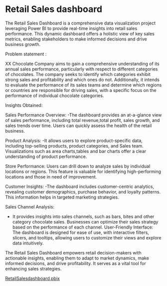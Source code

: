 # Retail Sales dashboard
 The Retail Sales Dashboard is a comprehensive data visualization project leveraging Power BI to provide real-time insights into retail sales performance. This dynamic dashboard offers a holistic view of key sales metrics, enabling stakeholders to make informed decisions and drive business growth.  

 Problem statement :
 

XX Chocolate Company aims to gain a comprehensive understanding of its annual sales performance, particularly with respect to different categories of chocolates. The company seeks to identify which categories exhibit strong sales and profitability and which ones do not. Additionally, it intends to evaluate the performance of its sales teams and determine which regions or countries are responsible for driving sales, with a specific focus on the performance of individual chocolate categories.

Insights Obtained:


 Sales Performance Overview:
 -The dashboard provides an at-a-glance view of sales performance, including total revenue,total profit, sales growth, and sales trends over time. Users can quickly assess the health of the retail business.
   
Product Analysis:
-It allows users to explore product-specific data, including top-selling products, product categories, and Sales team. Visualizations such as area charts,tables  and bar charts offer a clear understanding of product performance.

Store Performance: 
Users can drill down to analyze sales by individual  locations or regions. This feature is valuable for identifying high-performing locations and those in need of improvement. 

Customer Insights: 
-The dashboard includes customer-centric analytics, revealing customer demographics, purchase behavior, and loyalty patterns. This information helps in targeted marketing strategies. 

Sales Channel Analysis:
- It provides insights into sales channels, such as bars, bites and other category chocolate sales. Businesses can optimize their sales strategy based on the performance of each channel. 
User-Friendly Interface: 
The dashboard is designed for ease of use, with interactive filters, slicers, and tooltips, allowing users to customize their views and explore data intuitively. 

The Retail Sales Dashboard empowers retail decision-makers with actionable insights, enabling them to adapt to market dynamics, make informed  decisions, and drive profitability. It serves as a vital tool for enhancing sales strategies.


[RetailSalesdashboard.pbix](https://github.com/deekshiswamy24/Retail-Sales-dashboard/blob/main/RetailSalesdashboard.pbix)



